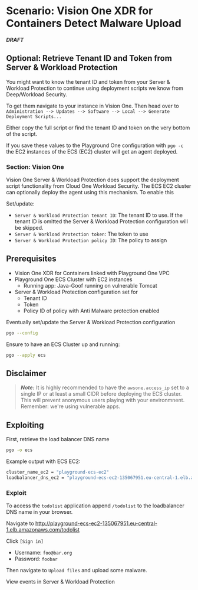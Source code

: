 # Scenario: Vision One XDR for Containers Detect Malware Upload

***DRAFT***

## Optional: Retrieve Tenant ID and Token from Server & Workload Protection

You might want to know the tenant ID and token from your Server & Workload Protection to continue using deployment scripts we know from Deep/Workload Security.

To get them navigate to your instance in Vision One. Then head over to `Administration --> Updates --> Software --> Local --> Generate Deployment Scripts...`

Either copy the full script or find the tenant ID and token on the very bottom of the script.

If you save these values to the Playground One configuration with `pgo -c` the EC2 instances of the ECS (EC2) cluster will get an agent deployed.

### Section: Vision One

Vision One Server & Workload Protection does support the deployment script functionality from Cloud One Workload Security. The ECS EC2 cluster can optionally deploy the agent using this mechanism. To enable this

Set/update:

- `Server & Workload Protection tenant ID`: The tenant ID to use. If the tenant ID is omitted the Server & Workload Protection configuration will be skipped.
- `Server & Workload Protection token`: The token to use
- `Server & Workload Protection policy ID`: The policy to assign


## Prerequisites

- Vision One XDR for Containers linked with Playground One VPC
- Playground One ECS Cluster with EC2 instances
  - Running app: Java-Goof running on vulnerable Tomcat
- Server & Workload Protection configuration set for
  - Tenant ID
  - Token
  - Policy ID of policy with Anti Malware protection enabled

Eventually set/update the Server & Workload Protection configuration

```sh
pgo --config
```

Ensure to have an ECS Cluster up and running:

```sh
pgo --apply ecs
```

## Disclaimer

> ***Note:*** It is highly recommended to have the `awsone.access_ip` set to a single IP or at least a small CIDR before deploying the ECS cluster. This will prevent anonymous users playing with your environmnent. Remember: we're using vulnerable apps.

## Exploiting

First, retrieve the load balancer DNS name

```sh
pgo -o ecs
```

Example output with ECS EC2:

```sh
cluster_name_ec2 = "playground-ecs-ec2"
loadbalancer_dns_ec2 = "playground-ecs-ec2-135067951.eu-central-1.elb.amazonaws.com"
```

### Exploit

To access the `todolist` application append `/todolist` to the loadbalancer DNS name in your browser.

Navigate to <http://playground-ecs-ec2-135067951.eu-central-1.elb.amazonaws.com/todolist>

Click `[Sign in]`

- Username: `foo@bar.org`
- Password: `foobar`

Then navigate to `Upload files` and upload some malware.

View events in Server & Workload Protection
